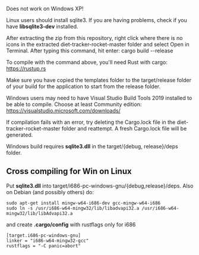 Does not work on Windows XP!

Linux users should install sqlite3. If you are having problems, check if you have **libsqlite3-dev** installed.

After extracting the zip from this repository, right click where there is no icons in the extracted diet-tracker-rocket-master folder and select Open in Terminal. After typing this command, hit enter: cargo build --release

To compile with the command above, you'll need Rust with cargo: https://rustup.rs

Make sure you have copied the templates folder to the target/release folder of your build for the application to start from the release folder.

Windows users may need to have Visual Studio Build Tools 2019 installed to be able to compile. Choose at least Community edition: https://visualstudio.microsoft.com/downloads/

If compilation fails with an error, try deleting the Cargo.lock file in the diet-tracker-rocket-master folder and reattempt. A fresh Cargo.lock file will be generated.

Windows build requires **sqlite3.dll** in the target/{debug, release}/deps folder.

Cross compiling for Win on Linux
--------------------------------
Put **sqlite3.dll** into target/i686-pc-windows-gnu/{debug,release}/deps.
Also on Debian (and possibly others) do:

    sudo apt-get install mingw-w64-i686-dev gcc-mingw-w64-i686
    sudo ln -s /usr/i686-w64-mingw32/lib/libadvapi32.a /usr/i686-w64-mingw32/lib/libAdvapi32.a

and create **.cargo/config** with rustflags only for i686

    [target.i686-pc-windows-gnu]
    linker = "i686-w64-mingw32-gcc"
    rustflags = "-C panic=abort"


